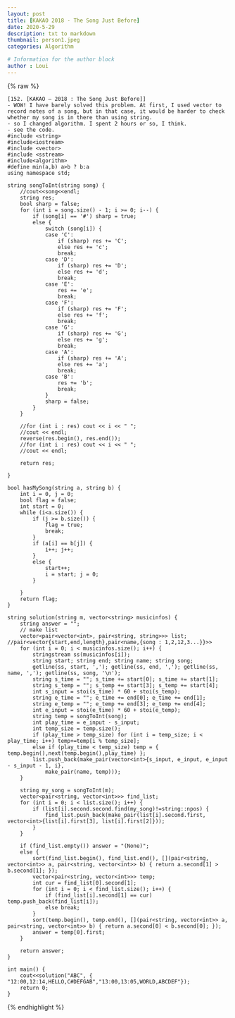 ```yaml
---
layout: post
title: [KAKAO 2018 - The Song Just Before]
date: 2020-5-29
description: txt to markdown
thumbnail: person1.jpeg
categories: Algorithm

# Information for the author block
author : Loui
---
```


{% raw %}

	﻿[152. [KAKAO – 2018 : The Song Just Before]] 
	- WOW! I have barely solved this problem. At first, I used vector to record notes of a song, but in that case, it would be harder to check whether my song is in there than using string.
	- so I changed algorithm. I spent 2 hours or so, I think.
	- see the code.
	#include <string>
	#include<iostream>
	#include <vector>
	#include <sstream>
	#include<algorithm>
	#define min(a,b) a>b ? b:a
	using namespace std;
	
	string songToInt(string song) {
		//cout<<song<<endl;
		string res;
		bool sharp = false;
		for (int i = song.size() - 1; i >= 0; i--) {
			if (song[i] == '#') sharp = true;
			else {
				switch (song[i]) {
				case 'C':
					if (sharp) res += 'C';
					else res += 'c';
					break;
				case 'D':
					if (sharp) res += 'D';
					else res += 'd';
					break;
				case 'E':
					res += 'e';
					break;
				case 'F':
					if (sharp) res += 'F';
					else res += 'f';
					break;
				case 'G':
					if (sharp) res += 'G';
					else res += 'g';
					break;
				case 'A':
					if (sharp) res += 'A';
					else res += 'a';
					break;
				case 'B':
					res += 'b';
					break;
				}
				sharp = false;
			}
		}
		
		//for (int i : res) cout << i << " ";
		//cout << endl;
		reverse(res.begin(), res.end());
		//for (int i : res) cout << i << " ";
		//cout << endl;
	
		return res;
	
	}
	
	bool hasMySong(string a, string b) {
		int i = 0, j = 0;
		bool flag = false;
		int start = 0;
		while (i<a.size()) {
			if (j >= b.size()) {
				flag = true;
				break;
			}
			if (a[i] == b[j]) {
				i++; j++;
			}
			else {
				start++;
				i = start; j = 0;
			}
	
		}
		return flag;
	}
	
	string solution(string m, vector<string> musicinfos) {
		string answer = "";
		// make list
		vector<pair<vector<int>, pair<string, string>>> list; //pair<vector{start,end,length},pair<name,{song : 1,2,12,3...}}>>
		for (int i = 0; i < musicinfos.size(); i++) {
			stringstream ss(musicinfos[i]);
			string start; string end; string name; string song;
			getline(ss, start, ','); getline(ss, end, ','); getline(ss, name, ','); getline(ss, song, '\n');
			string s_time = ""; s_time += start[0]; s_time += start[1];
			string s_temp = ""; s_temp += start[3]; s_temp += start[4];
			int s_input = stoi(s_time) * 60 + stoi(s_temp);
			string e_time = ""; e_time += end[0]; e_time += end[1];
			string e_temp = ""; e_temp += end[3]; e_temp += end[4];
			int e_input = stoi(e_time) * 60 + stoi(e_temp);
			string temp = songToInt(song);
			int play_time = e_input - s_input;
			int temp_size = temp.size();
			if (play_time > temp_size) for (int i = temp_size; i < play_time; i++) temp+=temp[i % temp_size];
			else if (play_time < temp_size) temp = { temp.begin(),next(temp.begin(),play_time) };
			list.push_back(make_pair(vector<int>{s_input, e_input, e_input - s_input - 1, i},
				make_pair(name, temp)));
		}
		
		string my_song = songToInt(m);
		vector<pair<string, vector<int>>> find_list;
		for (int i = 0; i < list.size(); i++) {
			if (list[i].second.second.find(my_song)!=string::npos) {
				find_list.push_back(make_pair(list[i].second.first, vector<int>{list[i].first[3], list[i].first[2]}));
			}
		}
	
		if (find_list.empty()) answer = "(None)";
		else {
			sort(find_list.begin(), find_list.end(), [](pair<string, vector<int>> a, pair<string, vector<int>> b) { return a.second[1] > b.second[1]; });
			vector<pair<string, vector<int>>> temp;	
			int cur = find_list[0].second[1];
			for (int i = 0; i < find_list.size(); i++) {
				if (find_list[i].second[1] == cur) temp.push_back(find_list[i]);
				else break;
			}
			sort(temp.begin(), temp.end(), [](pair<string, vector<int>> a, pair<string, vector<int>> b) { return a.second[0] < b.second[0]; });
			answer = temp[0].first;
		}
	
		return answer;
	}
	
	int main() {
		cout<<solution("ABC", { "12:00,12:14,HELLO,C#DEFGAB","13:00,13:05,WORLD,ABCDEF"});
		return 0;
	}
	
{% endhighlight %}
